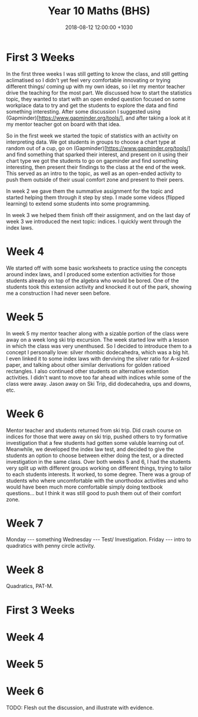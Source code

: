 ﻿---
layout: post
title:  "Year 10 Maths (BHS)"
date:   2018-08-12 12:00:00 +1030
categories: MTeach bhsPlacement yr10maths
acara: [ACMSP248, ACMSP249, ACMSP250, ACMSP253]
---


# First 3 Weeks

In the first three weeks I was still getting to know the class, and still getting aclimatised so I didn't yet feel very comfortable innovating or trying different things/ coming up with my own ideas, so i let my mentor teacher drive the teaching for the most part. We discussed how to start the statistics topic, they wanted to start with an open ended question focused on some workplace data to try and get the students to explore the data and find something interesting. After some discussion I suggested using (Gapminder)[https://www.gapminder.org/tools/], and after taking a look at it my mentor teacher got on board with that idea.

So in the first week we started the topic of statistics with an activity on interpreting data. We got students in groups to choose a chart type at random out of a cup, go on (Gapminder)[https://www.gapminder.org/tools/] and find something that sparked their interest, and present on it using their chart type  we got the students to go on gapminder and find something interesting, then present their findings to the class at the end of the week. This served as an intro to the topic, as well as an open-ended activity to push them outside of their usual comfort zone and present to their peers.

In week 2 we gave them the summative assignment for the topic and started helping them through it step by step. I made some videos (flipped learning) to extend some students into some programming.

In week 3 we helped them finish off their assignment, and on the last day of week 3 we introduced the next topic: indices. I quickly went through the index laws.



# Week 4

We started off with some basic worksheets to practice using the concepts around index laws, and I produced some extention activities for those students already on top of the algebra who would be bored. One of the students took this extension activity and knocked it out of the park, showing me a construction I had never seen before.

# Week 5

In week 5 my mentor teacher along with a sizable portion of the class were away on a week long ski trip excursion. The week started low with a lesson in which the class was very unenthused. So I decided to introduce them to a concept I personally love: silver rhombic dodecahedra, which was a big hit. I even linked it to some index laws with derviving the silver ratio for A-sized paper, and talking about other similar derivations for golden ratioed rectangles. I also continued other students on alternative extention activities. I didn't want to move too far ahead with indices while some of the class were away.
Jason away on Ski Trip, did dodecahedra, ups and downs, etc.

# Week 6

Mentor teacher and students returned from ski trip. Did crash course on indices for those that were away on ski trip, pushed others to try formative investigation that a few students had gotten some valuble learning out of. Meanwhile, we developed the index law test, and decided to give the students an option to choose between either doing the test, or a directed investigation in the same class. Over both weeks 5 and 6, I had the students very split up with different groups working on different things, trying to tailor to each students interests. It worked, to some degree. There was a group of students who where uncomfortable with the unorthodox activities and who would have been much more comfortable simply doing textbook questions... but I think it was still good to push them out of their comfort zone.

# Week 7

Monday --- something
Wednesday ---  Test/ Investigation.
Friday --- intro to quadratics with penny circle activity.

# Week 8

Quadratics, PAT-M.



# First 3 Weeks

# Week 4

# Week 5

# Week 6




TODO: Flesh out the discussion, and illustrate with evidence.






 







